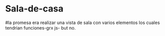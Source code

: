 # Sala-de-casa
#la promesa era realizar una vista de sala con varios elementos los cuales tendrian funciones-grx js- but no.
